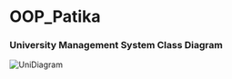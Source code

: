 # OOP_Patika

### University Management System Class Diagram
![UniDiagram](https://github.com/MuammerAydemir/OOP_Patika/assets/91261556/7fdab0d6-2829-482e-b46d-e4a8baac2a32)
